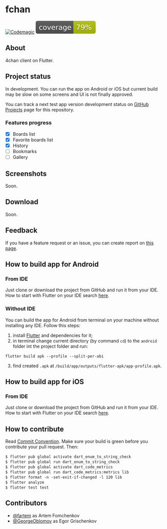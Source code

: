 # fchan

[![Codemagic](https://api.codemagic.io/apps/5f762964afe9c4000f3e41ce/5f762964afe9c4000f3e41cd/status_badge.svg)](https://codemagic.io/apps/5f762964afe9c4000f3e41ce/5f762964afe9c4000f3e41cd/latest_build)
[![Coverage](./coverage_badge.svg)](./coverage_badge.svg)

## About

4chan client on Flutter.

## Project status

In development. You can run the app on Android or iOS but current build may be slow on some screens and UI is not finally approved.

You can track a next test app version development status on [GitHub Projects](https://github.com/fartem/fchan/projects) page for this repository.

### Features progress

* [x] Boards list
* [x] Favorite boards list
* [x] History
* [ ] Bookmarks
* [ ] Gallery

## Screenshots

Soon.

## Download

Soon.

## Feedback

If you have a feature request or an issue, you can create report on [this page](https://github.com/fartem/fchan/issues).

## How to build app for Android

### From IDE

Just clone or download the project from GitHub and run it from your IDE. How to start with Flutter on your IDE search [here](https://flutter.dev/docs/get-started/editor).

### Without IDE

You can build the app for Android from terminal on your machine without installing any IDE. Follow this steps:

1. install [Flutter](https://flutter.dev/docs/get-started/install) and dependencies for it;
2. in terminal change current directory (by command `cd`) to the `android` folder int the project folder and run:

```shell
flutter build apk --profile --split-per-abi
```

3. find created `.apk` at `/build/app/outputs/flutter-apk/app-profile.apk`.

## How to build app for iOS

### From IDE

Just clone or download the project from GitHub and run it from your IDE. How to start with Flutter on your IDE search [here](https://flutter.dev/docs/get-started/editor).

## How to contribute

Read [Commit Convention](https://github.com/fartem/repository-rules/blob/master/commit-convention/COMMIT_CONVENTION.md). Make sure your build is green before you contribute your pull request. Then:

```shell
$ flutter pub global activate dart_enum_to_string_check
$ flutter pub global run dart_enum_to_string_check
$ flutter pub global activate dart_code_metrics
$ flutter pub global run dart_code_metrics:metrics lib
$ flutter format -n -set-exit-if-changed -l 120 lib
$ flutter analyze
$ flutter test test
```

## Contributors

* [@fartem](https://github.com/fartem) as Artem Fomchenkov
* [@GeorgeOblomov](https://github.com/GeorgeOblomov) as Egor Grischenkov
